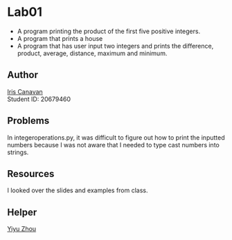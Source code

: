 # Lab01

- A program printing the product of the first five positive integers.
- A program that prints a house
- A program that has user input two integers and prints the difference, product,
  average, distance, maximum and minimum.

## Author

[Iris Canavan](https://github.com/iriscanavan)\
Student ID: 20679460

## Problems

In integeroperations.py, it was difficult to figure out how to print the
inputted numbers because I was not aware that I needed to type cast numbers into
strings.

## Resources

I looked over the slides and examples from class.  

## Helper

[Yiyu Zhou](https://github.com/yzhou216)
